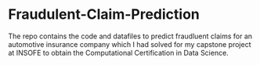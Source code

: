 ﻿# Fraudulent-Claim-Prediction

The repo contains the code and datafiles to predict fraudluent claims for an automotive insurance company which I had solved for my capstone project at INSOFE to obtain the Computational Certification in Data Science.
